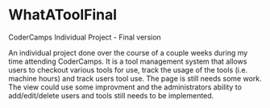 # WhatAToolFinal
CoderCamps Individual Project - Final version

An individual project done over the course of a couple weeks during my time attending CoderCamps. 
It is a tool management system that allows users to checkout various tools for use, track 
the usage of the tools (i.e. machine hours) and track users tool use. The page is still 
needs some work. The view could use some improvment and the administrators ability to 
add/edit/delete users and tools still needs to be implemented.
